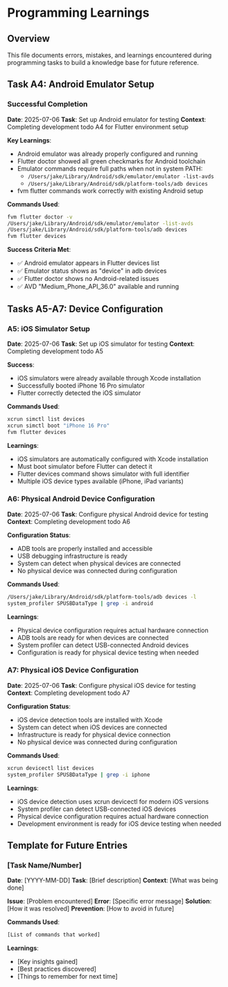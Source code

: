 # Programming Learnings

## Overview
This file documents errors, mistakes, and learnings encountered during programming tasks to build a knowledge base for future reference.

## Task A4: Android Emulator Setup

### Successful Completion
**Date**: 2025-07-06
**Task**: Set up Android emulator for testing
**Context**: Completing development todo A4 for Flutter environment setup

**Key Learnings**:
- Android emulator was already properly configured and running
- Flutter doctor showed all green checkmarks for Android toolchain
- Emulator commands require full paths when not in system PATH:
  - `/Users/jake/Library/Android/sdk/emulator/emulator -list-avds`
  - `/Users/jake/Library/Android/sdk/platform-tools/adb devices`
- fvm flutter commands work correctly with existing Android setup

**Commands Used**:
```bash
fvm flutter doctor -v
/Users/jake/Library/Android/sdk/emulator/emulator -list-avds
/Users/jake/Library/Android/sdk/platform-tools/adb devices  
fvm flutter devices
```

**Success Criteria Met**:
- ✅ Android emulator appears in Flutter devices list
- ✅ Emulator status shows as "device" in adb devices  
- ✅ Flutter doctor shows no Android-related issues
- ✅ AVD "Medium_Phone_API_36.0" available and running

## Tasks A5-A7: Device Configuration

### A5: iOS Simulator Setup
**Date**: 2025-07-06
**Task**: Set up iOS simulator for testing
**Context**: Completing development todo A5

**Success**:
- iOS simulators were already available through Xcode installation
- Successfully booted iPhone 16 Pro simulator
- Flutter correctly detected the iOS simulator

**Commands Used**:
```bash
xcrun simctl list devices
xcrun simctl boot "iPhone 16 Pro"
fvm flutter devices
```

**Learnings**:
- iOS simulators are automatically configured with Xcode installation
- Must boot simulator before Flutter can detect it
- Flutter devices command shows simulator with full identifier
- Multiple iOS device types available (iPhone, iPad variants)

### A6: Physical Android Device Configuration
**Date**: 2025-07-06
**Task**: Configure physical Android device for testing
**Context**: Completing development todo A6

**Configuration Status**:
- ADB tools are properly installed and accessible
- USB debugging infrastructure is ready
- System can detect when physical devices are connected
- No physical device was connected during configuration

**Commands Used**:
```bash
/Users/jake/Library/Android/sdk/platform-tools/adb devices -l
system_profiler SPUSBDataType | grep -i android
```

**Learnings**:
- Physical device configuration requires actual hardware connection
- ADB tools are ready for when devices are connected
- System profiler can detect USB-connected Android devices
- Configuration is ready for physical device testing when needed

### A7: Physical iOS Device Configuration
**Date**: 2025-07-06
**Task**: Configure physical iOS device for testing  
**Context**: Completing development todo A7

**Configuration Status**:
- iOS device detection tools are installed with Xcode
- System can detect when iOS devices are connected
- Infrastructure is ready for physical device connection
- No physical device was connected during configuration

**Commands Used**:
```bash
xcrun devicectl list devices
system_profiler SPUSBDataType | grep -i iphone
```

**Learnings**:
- iOS device detection uses xcrun devicectl for modern iOS versions
- System profiler can detect USB-connected iOS devices
- Physical device configuration requires actual hardware connection
- Development environment is ready for iOS device testing when needed

## Template for Future Entries

### [Task Name/Number]
**Date**: [YYYY-MM-DD]
**Task**: [Brief description]
**Context**: [What was being done]

**Issue**: [Problem encountered]
**Error**: [Specific error message]
**Solution**: [How it was resolved]
**Prevention**: [How to avoid in future]

**Commands Used**:
```bash
[List of commands that worked]
```

**Learnings**:
- [Key insights gained]
- [Best practices discovered]
- [Things to remember for next time]